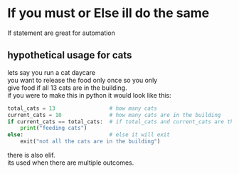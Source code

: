 # If you must or Else ill do the same
If statement are great for automation
## hypothetical usage for cats
lets say you run a cat daycare \
you want to release the food only once so you only \
give food if all 13 cats are in the building. \
if you were to make this in python it would look like this:
```python
total_cats = 13                 # how many cats
current_cats = 10               # how many cats are in the building
if current_cats == total_cats:  # if total_cats and current_cats are the same then it will feed them
    print("feeding cats")
else:                           # else it will exit 
    exit("not all the cats are in the building")
```
there is also elif.\
its used when there are multiple outcomes.
